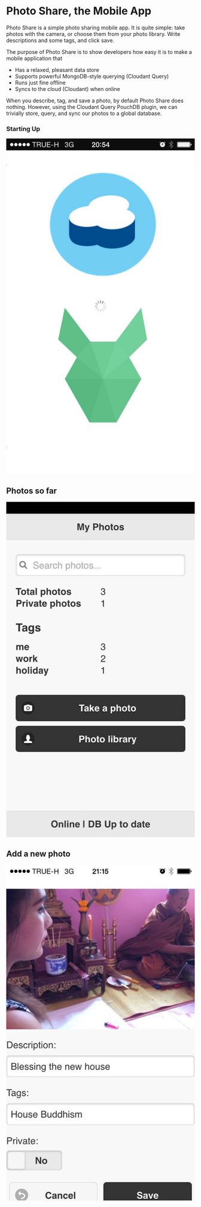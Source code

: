 # Photo Share, the Mobile App

Photo Share is a simple photo sharing mobile app. It is quite simple: take photos with the camera, or choose them from your photo library. Write descriptions and some tags, and click save.

The purpose of Photo Share is to show developers how easy it is to make a mobile application that

* Has a relaxed, pleasant data store
* Supports powerful MongoDB-style querying (Cloudant Query)
* Runs just fine offline
* Syncs to the cloud (Cloudant) when online

When you describe, tag, and save a photo, by default Photo Share does nothing. However, using the Cloudant Query PouchDB plugin, we can trivially store, query, and sync our photos to a global database.

### Starting Up

![Splash Screen](res/img/IMG_4466.jpg)

## Photos so far

![Before](res/img/IMG_4467.jpg)

## Add a new photo

![Before](res/img/IMG_4470.jpg)
